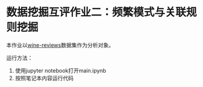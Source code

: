 # 数据挖掘互评作业二：频繁模式与关联规则挖掘


本作业以[wine-reviews](https://www.kaggle.com/zynicide/wine-reviews)数据集作为分析对象。

运行方法：
1. 使用jupyter notebook打开main.ipynb
2. 按照笔记本内容运行代码